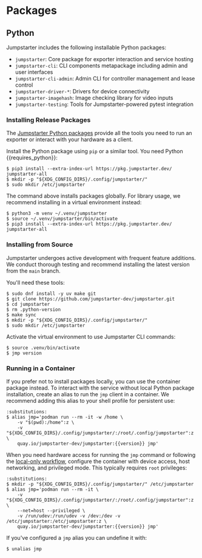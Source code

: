 # Packages

## Python

Jumpstarter includes the following installable Python packages:

- `jumpstarter`: Core package for exporter interaction and service hosting
- `jumpstarter-cli`: CLI components metapackage including admin and user
  interfaces
- `jumpstarter-cli-admin`: Admin CLI for controller management and lease control
- `jumpstarter-driver-*`: Drivers for device connectivity
- `jumpstarter-imagehash`: Image checking library for video inputs
- `jumpstarter-testing`: Tools for Jumpstarter-powered pytest integration

### Installing Release Packages

The [Jumpstarter Python packages](https://pkg.jumpstarter.dev/) provide all the
tools you need to run an exporter or interact with your hardware as a client.

Install the Python package using `pip` or a similar tool. You need Python
{{requires_python}}:

```shell
$ pip3 install --extra-index-url https://pkg.jumpstarter.dev/ jumpstarter-all
$ mkdir -p "${XDG_CONFIG_DIRS}/.config/jumpstarter/"
$ sudo mkdir /etc/jumpstarter
```

The command above installs packages globally. For library usage, we recommend
installing in a virtual environment instead:

```shell
$ python3 -m venv ~/.venv/jumpstarter
$ source ~/.venv/jumpstarter/bin/activate
$ pip3 install --extra-index-url https://pkg.jumpstarter.dev/ jumpstarter-all
```

### Installing from Source

Jumpstarter undergoes active development with frequent feature additions. We
conduct thorough testing and recommend installing the latest version from the
`main` branch.

You'll need these tools:

```shell
$ sudo dnf install -y uv make git
$ git clone https://github.com/jumpstarter-dev/jumpstarter.git
$ cd jumpstarter
$ rm .python-version
$ make sync
$ mkdir -p "${XDG_CONFIG_DIRS}/.config/jumpstarter/"
$ sudo mkdir /etc/jumpstarter
```

Activate the virtual environment to use Jumpstarter CLI commands:

```shell
$ source .venv/bin/activate
$ jmp version
```

### Running in a Container

If you prefer not to install packages locally, you can use the container package
instead. To interact with the service without local Python package installation,
create an alias to run the `jmp` client in a container. We recommend adding this
alias to your shell profile for persistent use:

```{code-block} shell
:substitutions:
$ alias jmp='podman run --rm -it -w /home \
    -v "$(pwd):/home":z \
    -v "${XDG_CONFIG_DIRS}/.config/jumpstarter/:/root/.config/jumpstarter":z \
    quay.io/jumpstarter-dev/jumpstarter:{{version}} jmp'
```

When you need hardware access for running the `jmp` command or following the
[local-only workflow](../../introduction/index.md#local-mode), configure the
container with device access, host networking, and privileged mode. This
typically requires `root` privileges:

```{code-block} shell
:substitutions:
$ mkdir -p "${XDG_CONFIG_DIRS}/.config/jumpstarter/" /etc/jumpstarter
$ alias jmp='podman run --rm -it \
    -v "${XDG_CONFIG_DIRS}/.config/jumpstarter/:/root/.config/jumpstarter":z \
    --net=host --privileged \
    -v /run/udev:/run/udev -v /dev:/dev -v /etc/jumpstarter:/etc/jumpstarter:z \
    quay.io/jumpstarter-dev/jumpstarter:{{version}} jmp'
```

If you've configured a `jmp` alias you can undefine it with:

```shell
$ unalias jmp
```
